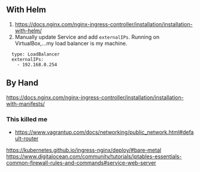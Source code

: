 ## With Helm
1. https://docs.nginx.com/nginx-ingress-controller/installation/installation-with-helm/
2. Manually update Service and add `externalIPs`. Running on VirtualBox,...my load balancer is my machine.
```
  type: LoadBalancer
  externalIPs:
    - 192.168.0.254
```

## By Hand
https://docs.nginx.com/nginx-ingress-controller/installation/installation-with-manifests/

### This killed me
- https://www.vagrantup.com/docs/networking/public_network.html#default-router

https://kubernetes.github.io/ingress-nginx/deploy/#bare-metal
https://www.digitalocean.com/community/tutorials/iptables-essentials-common-firewall-rules-and-commands#service-web-server
